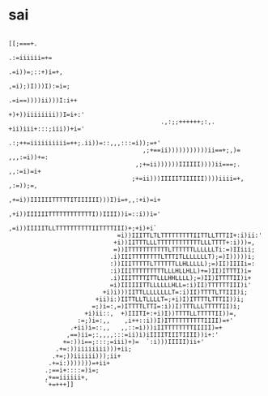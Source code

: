 # sai

                                                                                  [[;===+.
                                                                              .:=iiiiii=+=
                                                                           .=i))=;::+)i=+,
                                                                        ,=i);)I)))I):=i=;
                                                                     .=i==))))ii)))I:i++
                                                                   +)+))iiiiiiii))I=i+:'
                                              .,:;;++++++;:,.    +ii)iii+:::;iii))+i='
                                           .:;++=iiiiiiiiii=++;.ii))=::,,,:::=i));=+'
                                         ,;+==ii)))))))))))ii==+;,)=    ,,,:=i))+=:
                                       ,;+=ii))))))IIIIII))))ii===;.    ,,:=i)=i+
                                      ;+=ii)))IIIIITIIIIII))))iiii=+,   ,:=));=,
                                    ,+=i))IIIIIITTTTTITIIIIII)))I)i=+,,:+i)=i+  
                                   ,+i))IIIIIITTTTTTTTTTTTI))IIII))i=::i))i='
                                  ,=i))IIIIITLLTTTTTTTTTTIITTTTIII)+;+i)+i`
                                  =i))IIITTLTLTTTTTTTTTIITTLLTTTII+:i)ii:'
                                 +i))IITTTLLLTTTTTTTTTTTTLLLTTTT+:i)))=,
                                 =))ITTTTTTTTTTTLTTTTTTLLLLLLTi:=)IIiii;
                                .i)IIITTTTTTTTLTTTITLLLLLLLT);=)I)))))i;
                                :))IIITTTTTLTTTTTTLLHLLLLL);=)II)IIIIi=:
                                :i)IIITTTTTTTTTLLLHLLHLL)+=)II)ITTTI)i=
                                .i)IIITTTTITTLLLHHLLLL);=)II)ITTTTII)i+
                                =i)IIIIIITTLLLLLLHLL=:i)II)TTTTTTIII)i'
                              +i)i)))IITTLLLLLLLLT=:i)II)TTTTLTTIII)i;
                            +ii)i:)IITTLLTLLLLT=;+i)I)ITTTTLTTTII))i;
                           =;)i=:,=)ITTTTLTTI=:i))I)TTTLLLTTTTTII)i;
                         +i)ii::,  +)IIITI+:+i)I))TTTTLLTTTTTII))=,
                       :=;)i=:,,    ,i++::i))I)ITTTTTTTTTTIIII)=+'
                     .+ii)i=::,,   ,,::=i)))iIITTTTTTTTIIIII)=+
                    ,==)ii=;:,,,,:::=ii)i)iIIIITIIITIIII))i+:'
                   +=:))i==;:::;=iii)+)=  `:i)))IIIII)ii+'
                 .+=:))iiiiiiii)))+ii;
                .+=;))iiiiii)));ii+
               .+=i:)))))))=+ii+
              .;==i+::::=)i=;
              ,+==iiiiii+,
              `+=+++]]
